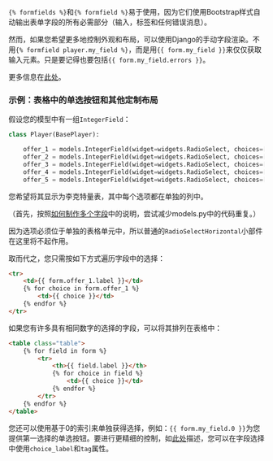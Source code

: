 `{% formfields %}`和`{% formfield %}`易于使用，因为它们使用Bootstrap样式自动输出表单字段的所有必需部分（输入，标签和任何错误消息）。

然而，如果您希望更多地控制外观和布局，可以使用Django的手动字段渲染。不用`{% formfield player.my_field %}`，而是用`{{ form.my_field }}`来仅仅获取输入元素。只是要记得也要包括`{{ form.my_field.errors }}`。

更多信息在[此处]()。

### 示例：表格中的单选按钮和其他定制布局

假设您的模型中有一组`IntegerField`：

```python
class Player(BasePlayer):

    offer_1 = models.IntegerField(widget=widgets.RadioSelect, choices=[1,2,3])
    offer_2 = models.IntegerField(widget=widgets.RadioSelect, choices=[1,2,3])
    offer_3 = models.IntegerField(widget=widgets.RadioSelect, choices=[1,2,3])
    offer_4 = models.IntegerField(widget=widgets.RadioSelect, choices=[1,2,3])
    offer_5 = models.IntegerField(widget=widgets.RadioSelect, choices=[1,2,3])
```

您希望将其显示为李克特量表，其中每个选项都在单独的列中。

（首先，按照[如何制作多个字段]()中的说明，尝试减少models.py中的代码重复。）

因为选项必须位于单独的表格单元中，所以普通的`RadioSelectHorizontal`小部件在这里将不起作用。

取而代之，您只需按如下方式遍历字段中的选择：

```HTML
<tr>
    <td>{{ form.offer_1.label }}</td>
    {% for choice in form.offer_1 %}
        <td>{{ choice }}</td>
    {% endfor %}
</tr>
```

如果您有许多具有相同数字的选择的字段，可以将其排列在表格中：

```HTML
<table class="table">
    {% for field in form %}
        <tr>
            <th>{{ field.label }}</th>
            {% for choice in field %}
                <td>{{ choice }}</td>
            {% endfor %}
        </tr>
    {% endfor %}
</table>
```

您还可以使用基于0的索引来单独获得选择，例如：`{{ form.my_field.0 }}`为您提供第一选择的单选按钮。要进行更精细的控制，如[此处]()描述，您可以在字段选择中使用`choice_label`和`tag`属性。